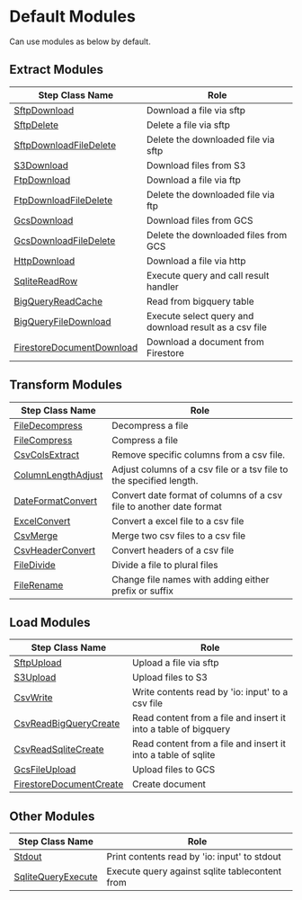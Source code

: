 # Default Modules
Can use modules as below by default.

## Extract Modules
|Step Class Name|Role|
|----------|-----------|
|[SftpDownload](/docs/modules/sftp_download.md)|Download a file via sftp|
|[SftpDelete](/docs/modules/sftp_delete.md)|Delete a file via sftp|
|[SftpDownloadFileDelete](/docs/modules/sftp_download_file_delete.md)|Delete the downloaded file via sftp|
|[S3Download](/docs/modules/s3_download.md)|Download files from S3|
|[FtpDownload](/docs/modules/ftp_download.md)|Download a file via ftp|
|[FtpDownloadFileDelete](/docs/modules/ftp_download_file_delete.md)|Delete the downloaded file via ftp|
|[GcsDownload](/docs/modules/gcs_download.md)|Download files from GCS|
|[GcsDownloadFileDelete](/docs/modules/gcs_download_file_delete.md)|Delete the downloaded files from GCS|
|[HttpDownload](/docs/modules/http_download.md)|Download a file via http|
|[SqliteReadRow](/docs/modules/sqlite_read_row.md)|Execute query and call result handler|
|[BigQueryReadCache](/docs/modules/bigquery_read_cache.md)|Read from bigquery table|
|[BigQueryFileDownload](/docs/modules/bigquery_file_download.md)|Execute select query and download result as a csv file|
|[FirestoreDocumentDownload](/docs/modules/firestore_document_download.md)|Download a document from Firestore|


## Transform Modules
|Step Class Name|Role|
|----------|-----------|
|[FileDecompress](/docs/modules/file_decompress.md)|Decompress a file|
|[FileCompress](/docs/modules/file_compress.md)|Compress a file|
|[CsvColsExtract](/docs/modules/csv_cols_extract.md)|Remove specific columns from a csv file.|
|[ColumnLengthAdjust](/docs/modules/column_length_adjust.md)|Adjust columns of a csv file or a tsv file to the specified length.|
|[DateFormatConvert](/docs/modules/date_format_convert.md)|Convert date format of columns of a csv file to another date format|
|[ExcelConvert](/docs/modules/excel_convert.md)|Convert a excel file to a csv file|
|[CsvMerge](/docs/modules/csv_merge.md)|Merge two csv files to a csv file|
|[CsvHeaderConvert](/docs/modules/csv_header_convert.md)|Convert headers of a csv file|
|[FileDivide](/docs/modules/file_divide.md)|Divide a file to plural files|
|[FileRename](/docs/modules/file_rename.md)|Change file names with adding either prefix or suffix|


## Load Modules
|Step Class Name|Role|
|----------|-----------|
|[SftpUpload](/docs/modules/sftp_upload.md)|Upload a file via sftp|
|[S3Upload](/docs/modules/s3_upload.md)|Upload files to S3|
|[CsvWrite](/docs/modules/csv_write.md)|Write contents read by 'io: input' to a csv file|
|[CsvReadBigQueryCreate](/docs/modules/csv_read_bigquery_create.md)|Read content from a file and insert it into a table of bigquery|
|[CsvReadSqliteCreate](/docs/modules/csv_read_sqlite_create.md)|Read content from a file and insert it into a table of sqlite|
|[GcsFileUpload](/docs/modules/gcs_file_upload.md)|Upload files to GCS|
|[FirestoreDocumentCreate](/docs/modules/firestore_document_create.md)|Create document|


## Other Modules
|Step Class Name|Role|
|----------|-----------|
|[Stdout](/docs/modules/stdout.md)|Print contents read by 'io: input' to stdout|
|[SqliteQueryExecute](/docs/modules/sqlite_query_execute.md)|Execute query against sqlite tablecontent from|
